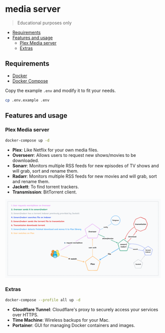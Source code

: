 # media server

> Educational purposes only

- [Requirements](#requirements)
- [Features and
    usage](#features-and-usage)
  - [Plex Media
      server](#plex-media-server)
  - [Extras](#extras)

## Requirements

- [Docker](https://www.docker.com/)
- [Docker Compose](https://docs.docker.com/compose/)

Copy the example `.env` and modify it to fit your needs.

``` bash
cp .env.example .env
```

## Features and usage

### Plex Media server

``` bash
docker-compose up -d
```

- **Plex**: Like Netflix for your own media files.
- **Overseerr**: Allows users to request new shows/movies to be
    downloaded.
- **Sonarr**: Monitors multiple RSS feeds for new episodes of TV shows
    and will grab, sort and rename them.
- **Radarr**: Monitors multiple RSS feeds for new movies and will
    grab, sort and rename them.
- **Jackett**: To find torrent trackers.
- **Transmission**: BitTorrent client.

![diagram](./diagram.png)

### Extras

``` bash
docker-compose --profile all up -d
```

- **Cloudflare Tunnel**: Cloudflare's proxy to securely access your
    services over HTTPS.
- **Time Machine**: Wireless backups for your Mac.
- **Portainer**: GUI for managing Docker containers and images.

